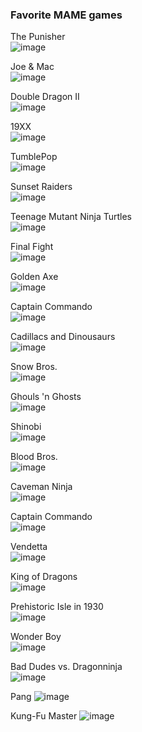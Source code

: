 ### Favorite MAME games

The Punisher  
![image](http://www.romnation.net/rn/screenshots/10969.jpg)

Joe & Mac  
![image](http://upload.wikimedia.org/wikipedia/en/thumb/f/f1/Joe_%26_Mac.png/220px-Joe_%26_Mac.png)

Double Dragon II  
![image](http://www.romnation.net/rn/screenshots/9757.jpg)

19XX  
![image](http://www.romnation.net/rn/screenshots/9262.jpg)

TumblePop  
![image](http://www.arcade-history.com/images/game/2988_1.png)

Sunset Raiders  
![image](http://www.romnation.net/rn/screenshots/11410.jpg)

Teenage Mutant Ninja Turtles  
![image](http://www.romnation.net/rn/screenshots/11581.jpg)

Final Fight  
![image](http://www.romnation.net/rn/screenshots/9924.jpg)

Golden Axe  
![image](http://www.romnation.net/rn/screenshots/10059.jpg)

Captain Commando  
![image](http://www.romnation.net/rn/screenshots/9568.jpg)

Cadillacs and Dinousaurs  
![image](http://www.romnation.net/rn/screenshots/9793.jpg)

Snow Bros.  
![image](http://www.romnation.net/rn/screenshots/11305.jpg)

Ghouls 'n Ghosts  
![image](http://www.romnation.net/rn/screenshots/10032.jpg)

Shinobi  
![image](http://www.retrocpu.com/mame/images/roms/s/shinobi_set_4_system_16b_mc-8123b_317-0054.png)

Blood Bros.  
![image](http://img523.imageshack.us/img523/4214/0001fmp.png)

Caveman Ninja  
![image](http://i230.photobucket.com/albums/ee181/eliaskeme/Cntitlescreen0000.png)

Captain Commando  
![image](http://i230.photobucket.com/albums/ee181/eliaskeme/0bazooka007.png)

Vendetta  
![image](http://i546.photobucket.com/albums/hh424/Grazuntor/0026.png)

King of Dragons  
![image](http://i230.photobucket.com/albums/ee181/eliaskeme/0crush023.png)

Prehistoric Isle in 1930  
![image](http://i230.photobucket.com/albums/ee181/eliaskeme/0str0nger07.png)

Wonder Boy  
![image](http://i230.photobucket.com/albums/ee181/eliaskeme/000h1mmer.png)

Bad Dudes vs. Dragonninja  
![image](http://i1067.photobucket.com/albums/u438/sneekyweezel/0004.png)

Pang
![image](https://encrypted-tbn0.gstatic.com/images?q=tbn:ANd9GcSaLGa69_q-BU4DPuir66lC2cWS-fox47wZtgXufXpdGz73n338)

Kung-Fu Master
![image](http://i1067.photobucket.com/albums/u438/sneekyweezel/0025-1.png)
